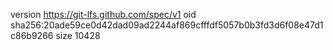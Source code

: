 version https://git-lfs.github.com/spec/v1
oid sha256:20ade59ce0d42dad09ad2244af869cfffdf5057b0b3fd3d6f08e47d1c86b9266
size 10428
